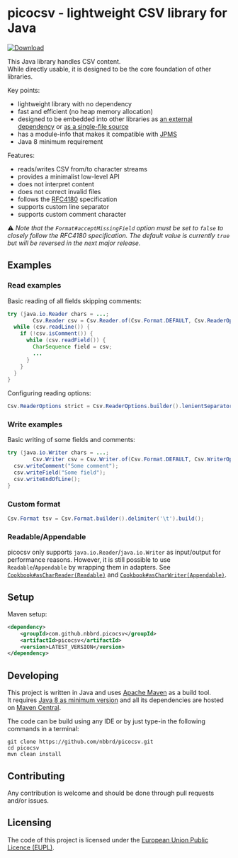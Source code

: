 # picocsv - lightweight CSV library for Java

[![Download](https://img.shields.io/github/release/nbbrd/picocsv.svg)](https://github.com/nbbrd/picocsv/releases/latest)

This Java library handles CSV content.  
While directly usable, it is designed to be the core foundation of other libraries.

Key points:

- lightweight library with no dependency
- fast and efficient (no heap memory allocation)
- designed to be embedded into other libraries
  as [an external dependency](https://search.maven.org/artifact/com.github.nbbrd.picocsv/picocsv)
  or [as a single-file source](https://github.com/nbbrd/picocsv/blob/develop/src/main/java/nbbrd/picocsv/Csv.java)
- has a module-info that makes it compatible with [JPMS](https://www.baeldung.com/java-9-modularity)
- Java 8 minimum requirement

Features:

- reads/writes CSV from/to character streams
- provides a minimalist low-level API
- does not interpret content
- does not correct invalid files
- follows the [RFC4180](https://tools.ietf.org/html/rfc4180) specification
- supports custom line separator
- supports custom comment character

⚠️ _Note that the `Format#acceptMissingField` option must be set to `false` to closely follow the RFC4180 specification.
The default value is currently `true` but will be reversed in the next major release._

## Examples

### Read examples

Basic reading of all fields skipping comments:

```java
try (java.io.Reader chars = ...; 
        Csv.Reader csv = Csv.Reader.of(Csv.Format.DEFAULT, Csv.ReaderOptions.DEFAULT, chars)) {
  while (csv.readLine()) {
    if (!csv.isComment()) {
      while (csv.readField()) {
        CharSequence field = csv;
        ...
      }
    }
  }
}
```

Configuring reading options:

```java
Csv.ReaderOptions strict = Csv.ReaderOptions.builder().lenientSeparator(false).build();
```

### Write examples

Basic writing of some fields and comments:

```java
try (java.io.Writer chars = ...;
        Csv.Writer csv = Csv.Writer.of(Csv.Format.DEFAULT, Csv.WriterOptions.DEFAULT, chars)) {
  csv.writeComment("Some comment");
  csv.writeField("Some field");
  csv.writeEndOfLine();
}
```

### Custom format

```java
Csv.Format tsv = Csv.Format.builder().delimiter('\t').build();
```

### Readable/Appendable

picocsv only supports `java.io.Reader`/`java.io.Writer` as input/output for performance reasons.
However, it is still possible to use `Readable`/`Appendable` by wrapping them in adapters.
See [`Cookbook#asCharReader(Readable)`](https://github.com/nbbrd/picocsv/blob/develop/src/test/java/_demo/Cookbook.java) and [`Cookbook#asCharWriter(Appendable)`](https://github.com/nbbrd/picocsv/blob/develop/src/test/java/_demo/Cookbook.java).

## Setup

Maven setup:

```xml
<dependency>
    <groupId>com.github.nbbrd.picocsv</groupId>
    <artifactId>picocsv</artifactId>
    <version>LATEST_VERSION</version>
</dependency>
```

## Developing

This project is written in Java and uses [Apache Maven](https://maven.apache.org/) as a build tool.  
It requires [Java 8 as minimum version](https://whichjdk.com/) and all its dependencies are hosted on [Maven Central](https://search.maven.org/).

The code can be build using any IDE or by just type-in the following commands in a terminal:

```shell
git clone https://github.com/nbbrd/picocsv.git
cd picocsv
mvn clean install
```

## Contributing

Any contribution is welcome and should be done through pull requests and/or issues.

## Licensing

The code of this project is licensed under the [European Union Public Licence (EUPL)](https://joinup.ec.europa.eu/page/eupl-text-11-12).
